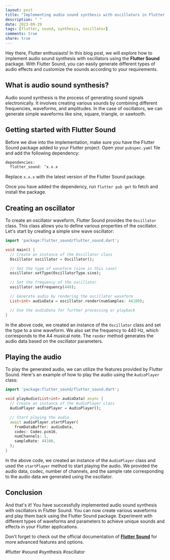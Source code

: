 ```yaml
---
layout: post
title: "Implementing audio sound synthesis with oscillators in Flutter Sound"
description: " "
date: 2023-09-29
tags: [flutter, sound, synthesis, oscillator]
comments: true
share: true
---
```


Hey there, Flutter enthusiasts! In this blog post, we will explore how to implement audio sound synthesis with oscillators using the **Flutter Sound** package. With Flutter Sound, you can easily generate different types of audio effects and customize the sounds according to your requirements.

## What is audio sound synthesis?

Audio sound synthesis is the process of generating sound signals electronically. It involves creating various sounds by combining different frequencies, waveforms, and amplitudes. In the case of oscillators, we can generate simple waveforms like sine, square, triangle, or sawtooth.

## Getting started with Flutter Sound

Before we dive into the implementation, make sure you have the Flutter Sound package added to your Flutter project. Open your `pubspec.yaml` file and add the following dependency:

```dart
dependencies:
  flutter_sound: ^x.x.x
```

Replace `x.x.x` with the latest version of the Flutter Sound package.

Once you have added the dependency, run `flutter pub get` to fetch and install the package.

## Creating an oscillator

To create an oscillator waveform, Flutter Sound provides the `Oscillator` class. This class allows you to define various properties of the oscillator. Let's start by creating a simple sine wave oscillator:

```dart
import 'package:flutter_sound/flutter_sound.dart';

void main() {
  // Create an instance of the Oscillator class
  Oscillator oscillator = Oscillator();

  // Set the type of waveform (sine in this case)
  oscillator.setType(OscillatorType.sine);

  // Set the frequency of the oscillator
  oscillator.setFrequency(440);

  // Generate audio by rendering the oscillator waveform
  List<int> audioData = oscillator.render(numSamples: 44100);

  // Use the audioData for further processing or playback
}
```

In the above code, we created an instance of the `Oscillator` class and set the type to a sine waveform. We also set the frequency to 440 Hz, which corresponds to the A4 musical note. The `render` method generates the audio data based on the oscillator parameters.

## Playing the audio

To play the generated audio, we can utilize the features provided by Flutter Sound. Here's an example of how to play the audio using the `AudioPlayer` class:

```dart
import 'package:flutter_sound/flutter_sound.dart';

void playAudio(List<int> audioData) async {
  // Create an instance of the AudioPlayer class
  AudioPlayer audioPlayer = AudioPlayer();

  // Start playing the audio
  await audioPlayer.startPlayer(
    fromDataBuffer: audioData,
    codec: Codec.pcm16,
    numChannels: 1,
    sampleRate: 44100,
  );
}
```

In the above code, we created an instance of the `AudioPlayer` class and used the `startPlayer` method to start playing the audio. We provided the audio data, codec, number of channels, and the sample rate corresponding to the audio data we generated using the oscillator.

## Conclusion

And that's it! You have successfully implemented audio sound synthesis with oscillators in Flutter Sound. You can now create various waveforms and play them back using the Flutter Sound package. Experiment with different types of waveforms and parameters to achieve unique sounds and effects in your Flutter applications.

Don't forget to check out the official documentation of [**Flutter Sound**](https://pub.dev/packages/flutter_sound) for more advanced features and options.

#flutter #sound #synthesis #oscillator